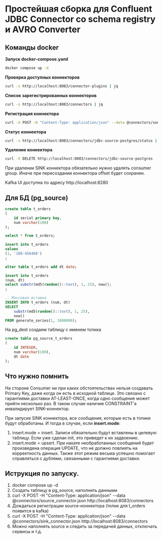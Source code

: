 # Простейшая сборка для Confluent JDBC Connector со schema registry и AVRO Converter


## Команды docker

**Запуск docker-compose.yaml**
```bash
docker compose up -d
```

**Проверка доступных коннекторов**
```bash
curl -s http://localhost:8083/connector-plugins | jq
```

**Список зарегистрированных коннекторов**
```bash
curl -s http://localhost:8083/connectors | jq
```

**Регистрация коннектора**
```bash
curl -X POST -H "Content-Type: application/json" --data @connectors/source_connector.json http://localhost:8083/connectors
```

**Статус коннектора**
```bash
curl -s http://localhost:8083/connectors/jdbc-source-postgres/status | jq
```

**Удаление коннектора**
```bash
curl -X DELETE http://localhost:8083/connectors/jdbc-source-postgres
```

При удалении SINK коннектора обязательно нужно удалять consumer group. Иначе при пересоздании коннектора offset будет сохранен.

Kafka UI доступна по адресу
http://localhost:8280

## Для БД (pg_source)
```sql
create table t_orders
(
	id serial primary key,
	num varchar(100)
);

select * from t_orders;

insert into t_orders
values
(1, '100-456468')
;

alter table t_orders add dt date;

insert into t_orders
(num, dt)
select substr(md5(random()::text), 1, 25), now();
;

-- Массовая вставка
INSERT INTO t_orders (num, dt)
SELECT 
    substr(md5(random()::text), 1, 25),
    now()
FROM generate_series(1, 1000000);

```

На pg_dest создаем таблицу с именем топика
```sql
create table pg_source_t_orders
(
	id INTEGER,
	num varchar(100),
	dt date
);
```

## Что нужно помнить
На стороне Consumer ни при каких обстоятельствах нельзя создавать Primary Key, даже когда он есть в исходной таблице. Это связано с гарантиями доставки AT-LEAST-ONCE, когда одно сообщение может прийти несколько раз. В таком случае наличие CONSTRAINT'а инвалидирует SINK-коннектор.

При запуске SINK коннектора, все сообщения, которые есть в топике будут обработаны. И тогда в случае, если **insert.mode**:
1. insert.mode = insert. Записи обязательно будут вставлены в целевую таблицу. Если уже сделан init, это приведет к их задвоению.
2. insert.mode = upsert. При накате необработанных сообщений будет произведена операция UPDATE, что не должно повлиять на корректность данных. Также этот режим весьма успешно помогает справляться с дублями, связанными с гарантиями доставки.

## Иструкция по запуску.
1. docker compose up -d
2. Создать таблицу в pg_source, наполнить данными
3. curl -X POST -H "Content-Type: application/json" --data @connectors/source_connector.json http://localhost:8083/connectors
4. Дождаться регистрации source-коннектора (топик для t_orders появится в kafka)
5. curl -X POST -H "Content-Type: application/json" --data @connectors/sink_connector.json http://localhost:8083/connectors
6. Можно наполнять source и следить за передачей данных, отключать сервисы и т.д.
